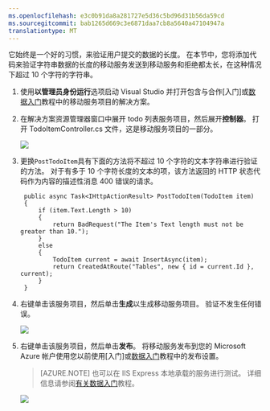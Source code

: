 ```yaml
---
ms.openlocfilehash: e3c0b91da8a281727e5d36c5bd96d31b56da59cd
ms.sourcegitcommit: bab1265d669c3e6871daa7cb8a5640a47104947a
translationtype: MT
---
```


它始终是一个好的习惯，来验证用户提交的数据的长度。 在本节中，您将添加代码来验证字符串数据的长度的移动服务发送到移动服务和拒绝都太长，在这种情况下超过 10 个字符的字符串。

1. 使用**以管理员身份运行**选项启动 Visual Studio 并打开包含与合作[入门]或[数据入门](../articles/mobile-services-dotnet-backend-windows-store-dotnet-get-started-data.md)教程中的移动服务项目的解决方案。

2. 在解决方案资源管理器窗口中展开 todo 列表服务项目，然后展开**控制器**。 打开 TodoItemController.cs 文件，这是移动服务项目的一部分。  

    ![](./media/mobile-services-dotnet-backend-add-validation/mobile-services-open-todoitemcontroller.png)

3. 更换`PostTodoItem`具有下面的方法将不超过 10 个字符的文本字符串进行验证的方法。 对于有多于 10 个字符长度的文本的项，该方法返回的 HTTP 状态代码作为内容的描述性消息 400 错误的请求。


        public async Task<IHttpActionResult> PostTodoItem(TodoItem item)
        {
            if (item.Text.Length > 10)
            {
                return BadRequest("The Item's Text length must not be greater than 10.");
            }
            else
            {
                TodoItem current = await InsertAsync(item);
                return CreatedAtRoute("Tables", new { id = current.Id }, current);
            } 
        }



4. 右键单击该服务项目，然后单击**生成**以生成移动服务项目。 验证不发生任何错误。

    ![](./media/mobile-services-dotnet-backend-add-validation/mobile-services-build-dotnet-service.png)

5. 右键单击该服务项目，然后单击**发布**。 将移动服务发布到您的 Microsoft Azure 帐户使用您以前使用[入门]或[数据入门](../articles/mobile-services-dotnet-backend-windows-store-dotnet-get-started-data.md)教程中的发布设置。
 
     >[AZURE.NOTE] 也可以在 IIS Express 本地承载的服务进行测试。 详细信息请参阅[有关数据入门](../articles/mobile-services-dotnet-backend-windows-store-dotnet-get-started-data.md)教程。

    ![](./media/mobile-services-dotnet-backend-add-validation/mobile-services-publish-dotnet-service.png)





<!-- URLs. -->
[入门教程]: ../articles/mobile-services/mobile-services-dotnet-backend-windows-store-dotnet-get-started.md
